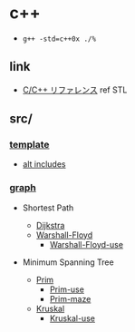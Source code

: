 # c++

- `g++ -std=c++0x ./%`

## link

- [C/C++ リファレンス](http://www.cppll.jp/cppreference/index.html)
ref STL

## src/

### [template](src/template.cpp.html)

- [alt includes](src/include.cpp.html)

### [graph](src/graph.head.cpp.html)

- Shortest Path
    - [Dijkstra](src/graph.dij.cpp.html)
    - [Warshall-Floyd](src/graph.wall.cpp.html)
        - [Warshall-Floyd-use](src/graph.wall.use.cpp.html)

- Minimum Spanning Tree
    - [Prim](src/graph.prim.cpp.html)
        - [Prim-use](src/graph.prim.use.cpp.html)
        - [Prim-maze](src/graph.prim.maze.cpp.html)
    - [Kruskal](src/graph.kruskal.cpp.html)
        - [Kruskal-use](src/graph.kruskal.use.cpp.html)
